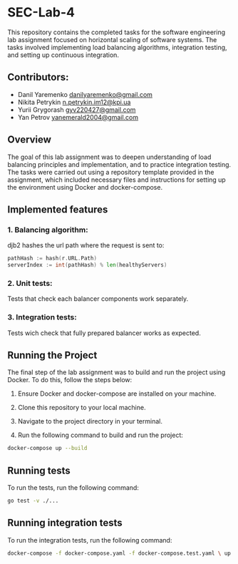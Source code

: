 # SEC-Lab-4

This repository contains the completed tasks for the software engineering lab assignment focused on horizontal scaling of software systems. The tasks involved implementing load balancing algorithms, integration testing, and setting up continuous integration.

## Contributors:
- Danil Yaremenko danilyaremenko@gmail.com
- Nikita Petrykin n.petrykin.im12@kpi.ua
- Yurii Grygorash gyv220427@gmail.com
- Yan Petrov yanemerald2004@gmail.com

## Overview

The goal of this lab assignment was to deepen understanding of load balancing principles and implementation, and to practice integration testing. The tasks were carried out using a repository template provided in the assignment, which included necessary files and instructions for setting up the environment using Docker and docker-compose.

## Implemented features

### 1. Balancing algorithm:
djb2 hashes the url path where the request is sent to:
```go
pathHash := hash(r.URL.Path)
serverIndex := int(pathHash) % len(healthyServers)
```
### 2. Unit tests: 
Tests that check each balancer components work separately. 

### 3. Integration tests: 
Tests wich check that fully prepared balancer works as expected.

## Running the Project

The final step of the lab assignment was to build and run the project using Docker. To do this, follow the steps below:

1. Ensure Docker and docker-compose are installed on your machine.

2. Clone this repository to your local machine.

3. Navigate to the project directory in your terminal.

4. Run the following command to build and run the project:

```bash
docker-compose up --build
```

## Running tests

To run the tests, run the following command:

```bash
go test -v ./...
```

## Running integration tests

To run the integration tests, run the following command:

```bash
docker-compose -f docker-compose.yaml -f docker-compose.test.yaml \ up --exit-code-from test
```
